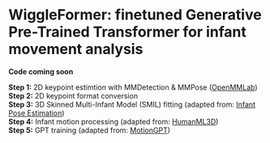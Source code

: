 # WiggleFormer: finetuned Generative Pre-Trained Transformer for infant movement analysis 

**Code coming soon**

**Step 1:** 2D keypoint estimtion with MMDetection & MMPose ([OpenMMLab](https://github.com/open-mmlab))   
**Step 2:** 2D keypoint format conversion  
**Step 3:** 3D Skinned Multi-Infant Model (SMIL) fitting (adapted from: [Infant Pose Estimation](https://github.com/ostadabbas/Infant-Pose-Estimation))  
**Step 4:** Infant motion processing (adapted from: [HumanML3D](https://github.com/EricGuo5513/HumanML3D))  
**Step 5:** GPT training (adapted from: [MotionGPT](https://github.com/OpenMotionLab/MotionGPT))  
